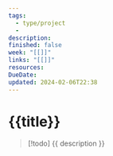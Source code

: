 ```yaml
---
tags:
  - type/project
  - 
description: 
finished: false
week: "[[]]"
links: "[[]]"
resources: 
DueDate: 
updated: 2024-02-06T22:38
---
```

# {{title}}
> [!todo] 
> {{ description }}